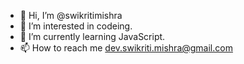 - 👋 Hi, I’m @swikritimishra
- 👀 I’m interested in codeing.
- 🌱 I’m currently learning JavaScript.
- 📫 How to reach me dev.swikriti.mishra@gmail.com

<!---
swikritimishra/swikritimishra is a ✨ special ✨ repository because its `README.md` (this file) appears on your GitHub profile.
You can click the Preview link to take a look at your changes.
--->
